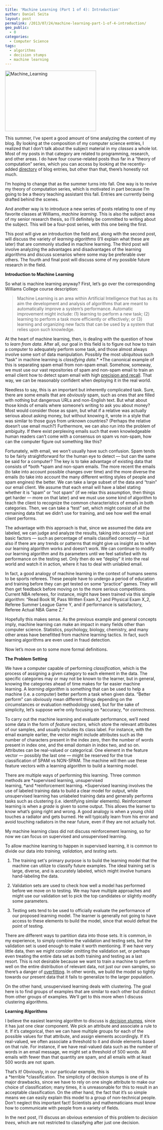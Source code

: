 ```yaml
---
title: 'Machine Learning (Part 1 of 4): Introduction'
author: Daniel Seita
layout: post
permalink: /2013/07/24/machine-learning-part-1-of-4-introduction/
geo_public:
  - 0
categories:
  - Computer Science
tags:
  - algorithms
  - decision stumps
  - machine learning
---
```

[<img class="aligncenter size-medium wp-image-1283" alt="Machine_Learning" src="http://seitad.files.wordpress.com/2013/07/machine_learning.jpg?w=300" width="300" height="199" />][1]

This summer, I&#8217;ve spent a good amount of time analyzing the content of my blog. By looking at
the composition of my computer science entries, I realized that I don&#8217;t talk about the subject
material in my *classes* a whole lot. Most of my posts in that category are related to programming,
research, and other areas. I do have four course-related posts thus far in a &#8220;theory of
computation&#8221; series, which you can access by looking at the recently-added [directory][2] of
blog entries, but other than that, there&#8217;s honestly not much.

I&#8217;m hoping to change that as the summer turns into fall. One way is to revive my theory of
computation series, which is motivated in part because I&#8217;m going to be a theory teaching
assistant this fall. Entries are currently being drafted behind the scenes.

And another way is to introduce a new series of posts relating to one of my favorite classes at
Williams, *machine learning*. This is also the subject area of my senior research thesis, so
I&#8217;ll definitely be committed to writing about the subject. This will be a four-post series,
with this one being the first.

This post will give an introduction the field and, along with the second post, will discuss the
variety of *learning algorithms* (I&#8217;ll explain what these are later) that are commonly studied
in machine learning. The third post will involve analyzing the advantages and disadvantages of the
learning algorithms and discuss scenarios where some may be preferable over others. The fourth and
final post will discuss some of my possible future research in the field.

<!--more-->

**Introduction to Machine Learning**

So what is machine learning anyway? First, let&#8217;s go over the corresponding Williams College
course description:

> Machine Learning is an area within Artificial Intelligence that has as its aim the development and
> analysis of algorithms that are meant to automatically improve a system&#8217;s performance.
> Automatic improvement might include: (1) learning to perform a new task; (2) learning to perform a
> task more efficiently or effectively; or (3) learning and organizing new facts that can be used by
> a system that relies upon such knowledge.

At the heart of machine learning, then, is dealing with the question of how to *learn from data.*
After all, our goal in this field is to figure out how to train a computer to adequately perform
some task, and those almost always involve some sort of data manipulation. Possibly the most
ubiquitous such &#8220;task&#8221; in machine learning is *classifying* *data*.* *The canonical
example of this is separating spam email from non-spam email. Somehow, someway, we must use our vast
repositories of spam and non-spam email to train an email client how to detect spam email with high
[precision and recall][3]. That way, we can be reasonably confident when deploying it in the real
world.

Needless to say, this is an important but inherently complicated task. Sure, there are some emails
that are *obviously* spam, such as ones that are filled with nothing but dangerous URLs and
non-English text. But what about those kinds of emails where someone&#8217;s writing to ask you
about money? Most would consider those as spam, but what if a relative was actually serious about
asking money, but without knowing it, wrote in a style that was similar to those guys from unknown
countries? (Perhaps the relative doesn&#8217;t use email much?) Furthermore, we can also run into
the problem of ambiguity. If there exist perplexing emails such that even knowledgeable human
readers can&#8217;t come with a consensus on spam vs non-spam, how can the computer figure out
something like this?

Fortunately, with email, we won&#8217;t usually have such confusion. Spam tends to be fairly
straightforward for the human eye to detect &#8212; but can the same be said for a computer? The key
is to take advantage of existing data that consists of *both *spam and non-spam emails. The more
recent the emails (to take into account possible changes over time) and the more diverse the emails
(to take into account the many different writing styles of people and spam engines) the better. We
can take a large subset of the data and &#8220;train&#8221; our email client. We assume that each
email will have a label stating whether it is &#8220;spam&#8221; or &#8220;not spam&#8221; (if we
relax this assumption, then things get harder &#8212; more on that later) and we must use some kind
of algorithm to teach the client to recognize the common characteristics of emails in both
categories. Then, we can take a &#8220;test&#8221; set, which might consist of all the remaining
data that we didn&#8217;t use for training, and see how well the email client performs.

The advantage with this approach is that, since we assumed the data are labeled, we can judge and
analyze the results, taking into account not just basic factors &#8212; such as percentage of emails
classified correctly &#8212; but also if there are any trends or patterns that might give us insight
as to when our learning algorithm works and doesn&#8217;t work. We can continue to modify our
learning algorithm and its parameters until we feel satisfied with its performance on the testing
set. Only then do we &#8220;deploy&#8221; it into the real world and watch it in action, where it
has to deal with unlabled email.

In fact, a good analogy of machine learning in the context of humans seems to be sports referees.
These people have to undergo a period of education and training before they can get tested on some
&#8220;practice&#8221; games. They will then get feedback before moving on to the more serious
competitions. Current NBA referees, for instance, might have been trained via this simple algorithm:
&#8220;Read Book W, Pass Written Exam X\_1 and Physical Exam X\_2, Referee Summer League Game Y, and
if performance is satisfactory, Referee Actual NBA Game Z.&#8221;

Hopefully this makes sense. As the previous example and general concepts imply, machine learning can
make an impact in many fields other than computer science. Statistics, psychology, biology,
chemistry, and many other areas have benefitted from machine learning tactics. In fact, such
learning algorithms are even used in fraud detection.

Now let&#8217;s move on to some more formal definitions.

**The Problem Setting**

We have a computer capable of performing *classification*, which is the process of assigning a given
category to each element in the data. The specific categories may or may not be known to the
learner, but in general, knowing the categories ahead of time makes for far easier machine
learning. A *learning algorithm* is something that can be used to help a machine (i.e. a computer)
better perform a task when given data. &#8220;Better perform&#8221; can obviously mean different
things depending on the circumstances or evaluation methodology used, but for the sake of
simplicity, let&#8217;s suppose we&#8217;re only focusing on *accuracy, *or *correctness*.

To carry out the machine learning and evaluate performance, we&#8217;ll need some data in the form
of *feature vectors,* which store the relevant attributes of our samples, and usually includes its
class label. For instance, with the email example earlier, the vector might include attributes such
as the number of characters present in the index zero, then the number of words present in index
one, and the email domain in index two, and so on. Attributes can be real-valued or categorical. One
element in the feature vector &#8212; possibly the last one &#8212; might be reserved for the true
classification of SPAM vs NON-SPAM. The machine will then use these feature vectors with a learning
algorithm to build a learning model.

There are multiple ways of performing this learning. Three common methods are *supervised learning,
unsupervised learning, *and *reinforcement learning. *Supervised learning involves the use of
labeled training data to build a clear model for output, while unsupervised learning has unlabeled
training data and generally performs tasks such as clustering (i.e. identifying similar elements).
Reinforcement learning is when a *grade* is given to some output. This allows the learner to know
what&#8217;s going right and wrong. A good analogy is when a young child touches a radiator and gets
burned. He will typically learn from his error and avoid touching radiators in the near future, even
if they are not actually hot.

My machine learning class did not discuss reinforcement learning, so for now we can focus on
supervised and unsupervised learning.

To allow machine learning to happen in supervised learning, it is common to divide our data
into *training, validation,* and *testing sets*.

  1. The training set's primary purpose is to build the learning model that the machine can utilize
  to classify future examples. The ideal training set is large, diverse, and is accurately labeled,
  which might involve humans hand-labeling the data.

  2. Validation sets are used to check how well a model has performed before we move on to testing.
  We may have multiple approaches and might use our validation set to pick the top candidates or
  slightly modify some parameters.

  3. Testing sets tend to be used to officially evaluate the performance of our proposed learning
  model. The learner is generally not going to have access to these elements to build the model,
  since that would defeat the point of testing.

There are different ways to partition data into those sets. It is common, in my experience, to
simply combine the validation and testing sets, but the validation set is used enough to make it
worth mentioning. If we have very little data, then we might consider omitting the validation set,
or perhaps even treating the entire data set as both training and testing as a last resort. This is
not desirable because we want to train a machine to perform well on the entire distribution of
relevant data, not just our own samples, so there&#8217;s a danger of [overfitting][4]. In other
words, we build the model so tightly towards our present data that it fails to generalize to the
larger population.

On the other hand, unsupervised learning deals with clustering. The goal here is to find groups of
examples that are similar to each other but distinct from other groups of examples. We'll get
to this more when I discuss clustering algorithms.

*<span class="Apple-style-span" style="font-style:normal;"><strong>Learning Algorithms</strong></span>*

I believe the easiest learning algorithm to discuss is *[decision stumps][5],* since it has just one
clear component. We pick an attribute and associate a rule to it. If it&#8217;s categorical, then we
can have multiple groups for each of the possible values for that attribute, and assign elements
accordingly. If it&#8217;s real-valued, we often associate a threshold to it and divide elements
based on that rule. For instance, if we have real-valued data such as the number of words in an
email message, we might set a threshold of 500 words. All emails with fewer than that quantity are
spam, and all emails with at least 500 words are not spam.

That&#8217;s it! Obviously, in our particular example, this is a *terrible *classification. The
simplicity of decision stumps is one of its major drawbacks, since we have to rely on one single
attribute to make our choice of classification; many times, it is unreasonable for this to result in
an acceptable classification. On the other hand, the fact that it&#8217;s so simple means we can
easily explain this model to a group of non-technical people. Don&#8217;t neglect this important
fact! Scientists and mathematicians must know how to communicate with people from a variety of
fields.

In the next post, I&#8217;ll discuss an obvious extension of this problem to *decision trees*, which
are not restricted to classifying after just one decision.

 [1]: http://seitad.files.wordpress.com/2013/07/machine_learning.jpg
 [2]: http://seitad.wordpress.com/detailed-directory-of-blog-entries/
 [3]: http://en.wikipedia.org/wiki/Precision_and_recall
 [4]: http://en.wikipedia.org/wiki/Overfitting
 [5]: http://en.wikipedia.org/wiki/Decision_stump
